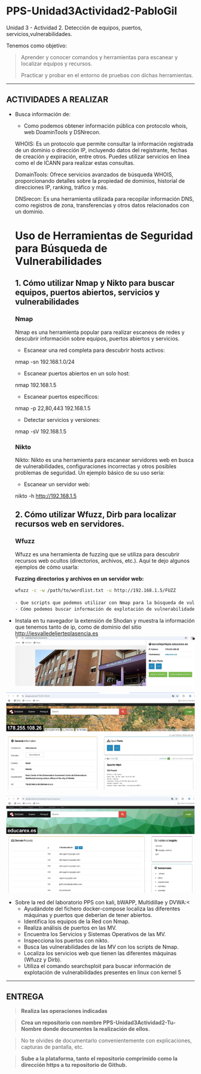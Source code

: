 # PPS-Unidad3Actividad2-PabloGil
Unidad 3 - Actividad 2. Detección de equipos, puertos, servicios,vulnerabilidades.

Tenemos como objetivo:

> Aprender y conocer comandos y herramientas para escanear y localizar equipos y recursos.
>
> Practicar y probar en el entorno de pruebas con dichas herramientas.
---
## ACTIVIDADES A REALIZAR
- Busca información de:
	- Como podemos obtener información pública con protocolo whois, web DoaminTools y DSNrecon.

	WHOIS: Es un protocolo que permite consultar la información registrada de un dominio o dirección IP, incluyendo datos del registrante, fechas de creación y expiración, entre 		otros. Puedes utilizar servicios en línea como 	el de ICANN para realizar estas consultas. ​

	DomainTools: Ofrece servicios avanzados de búsqueda WHOIS, proporcionando detalles sobre la propiedad de dominios, historial de direcciones IP, ranking, tráfico y más.

	DNSrecon: Es una herramienta utilizada para recopilar información DNS, como registros de zona, transferencias y otros datos relacionados con un dominio.​

   	# Uso de Herramientas de Seguridad para Búsqueda de Vulnerabilidades

	## 1. Cómo utilizar Nmap y Nikto para buscar equipos, puertos abiertos, servicios y vulnerabilidades

	### Nmap

	Nmap es una herramienta popular para realizar escaneos de redes y descubrir información sobre equipos, puertos abiertos y servicios.

	- Escanear una red completa para descubrir hosts activos:

	nmap -sn 192.168.1.0/24

	- Escanear puertos abiertos en un solo host:

	nmap 192.168.1.5

	- Escanear puertos específicos:

	nmap -p 22,80,443 192.168.1.5

	- Detectar servicios y versiones:

	nmap -sV 192.168.1.5

	### Nikto

	Nikto: Nikto es una herramienta para escanear servidores web en busca de vulnerabilidades, configuraciones incorrectas y otros posibles problemas de seguridad. Un ejemplo 		básico de su uso sería:

	- Escanear un servidor web:

	nikto -h http://192.168.1.5

	## 2. Cómo utilizar Wfuzz, Dirb para localizar recursos web en servidores.

	### Wfuzz

	Wfuzz es una herramienta de fuzzing que se utiliza para descubrir recursos web ocultos (directorios, archivos, etc.). Aquí te dejo algunos ejemplos de cómo usarla:

  	**Fuzzing directorios y archivos en un servidor web:**
  	```bash
  	wfuzz -c -w /path/to/wordlist.txt -u http://192.168.1.5/FUZZ

	- Que scripts que podemos utilizar con Nmap para la búsqueda de vulnerabilidades.
	- Cómo podemos buscar información de explotación de vulnerabilidades con searchsploit
- Instala en tu navegador la extensión de Shodan y muestra la información que tenemos tanto de ip, como de dominio del sitio http://iesvalledeljerteplasencia.es
![](images/1.JPG)

![](images/2.JPG)

![](images/3.JPG)
- Sobre la red del laboratorio PPS con kali, bWAPP, Multidillae y DVWA:<
	- Ayudándote del fichero docker-compose localiza las diferentes máquinas y puertos que deberían de tener abiertos.
	- Identifica los equipos de la Red con Nmap.
	- Realiza análisis de puertos en las MV.
	- Encuentra los Servicios y Sistemas Operativos de las MV.
	- Inspecciona los puertos con nikto.
	- Busca las vulnerabilidades de las MV con los scripts de Nmap.
	- Localiza los servicios web que tienen las diferentes máquinas (Wfuzz y Dirb).
	- Utiliza el comando searchsploit para buscar información de explotación de vulnerabilidades presentes en linux con kernel 5
---	
## ENTREGA

>__Realiza las operaciones indicadas__

>__Crea un repositorio  con nombre PPS-Unidad3Actividad2-Tu-Nombre donde documentes la realización de ellos.__

> No te olvides de documentarlo convenientemente con explicaciones, capturas de pantalla, etc.

>__Sube a la plataforma, tanto el repositorio comprimido como la dirección https a tu repositorio de Github.__
